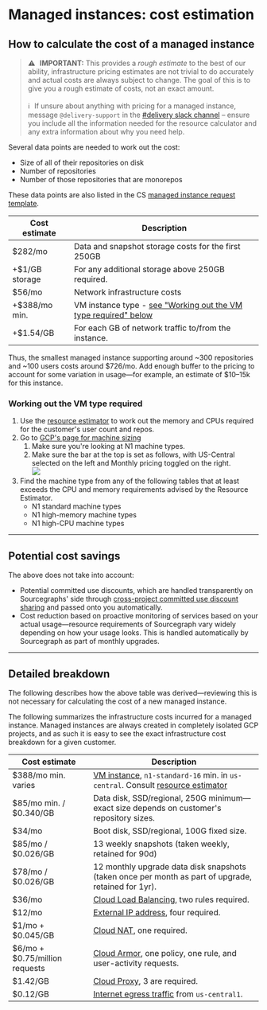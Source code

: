 # Managed instances: cost estimation

## How to calculate the cost of a managed instance

> ⚠️ **IMPORTANT:** This provides a _rough estimate_ to the best of our ability, infrastructure pricing estimates are not trivial to do accurately and actual costs are always subject to change. The goal of this is to give you a rough estimate of costs, not an exact amount.<br><br>ℹ️ If unsure about anything with pricing for a managed instance, message `@delivery-support` in the [#delivery slack channel](https://sourcegraph.slack.com/archives/C02E4HE42BX) – ensure you include all the information needed for the resource calculator and any extra information about why you need help.

Several data points are needed to work out the cost:

- Size of all of their repositories on disk
- Number of repositories
- Number of those repositories that are monorepos

These data points are also listed in the CS [managed instance request template](https://github.com/sourcegraph/customer/blob/master/.github/ISSUE_TEMPLATE/new_managed_instance.md).

| Cost estimate  | Description                                                                                          |
| -------------- | ---------------------------------------------------------------------------------------------------- |
| $282/mo        | Data and snapshot storage costs for the first 250GB                                                  |
| +$1/GB storage | For any additional storage above 250GB required.                                                     |
| $56/mo         | Network infrastructure costs                                                                         |
| +$388/mo min.  | VM instance type - [see "Working out the VM type required" below](#working-out-the-vm-type-required) |
| +$1.54/GB      | For each GB of network traffic to/from the instance.                                                 |

Thus, the smallest managed instance supporting around ~300 repositories and ~100 users costs around $726/mo. Add enough buffer to the pricing to account for some variation in usage—for example, an estimate of $10–15k for this instance.

### Working out the VM type required

1. Use the [resource estimator](https://docs.sourcegraph.com/admin/install/resource_estimator) to work out the memory and CPUs required for the customer's user count and repos.
2. Go to [GCP's page for machine sizing](https://cloud.google.com/compute/vm-instance-pricing#n1_standard_machine_types)
   1. Make sure you're looking at N1 machine types.
   2. Make sure the bar at the top is set as follows, with US-Central selected on the left and Monthly pricing toggled on the right.<br><img src='https://storage.googleapis.com/sourcegraph-assets/docs/images/distribution/Screen%20Shot%202021-07-23%20at%2010.40.32.png'>
3. Find the machine type from any of the following tables that at least exceeds the CPU and memory requirements advised by the Resource Estimator.
   - N1 standard machine types
   - N1 high-memory machine types
   - N1 high-CPU machine types

---

## Potential cost savings

The above does not take into account:

- Potential committed use discounts, which are handled transparently on Sourcegraphs' side through [cross-project committed use discount sharing](https://cloud.google.com/compute/docs/instances/signing-up-committed-use-discounts#sharing_committed_use_discounts_across_projects) and passed onto you automatically.
- Cost reduction based on proactive monitoring of services based on your actual usage—resource requirements of Sourcegraph vary widely depending on how your usage looks. This is handled automatically by Sourcegraph as part of monthly upgrades.

---

## Detailed breakdown

The following describes how the above table was derived—reviewing this is not necessary for calculating the cost of a new managed instance.

The following summarizes the infrastructure costs incurred for a managed instance. Managed instances are always created in completely isolated GCP projects, and as such it is easy to see the exact infrastructure cost breakdown for a given customer.

| Cost estimate                  | Description                                                                                                                                                                                                                       |
| ------------------------------ | --------------------------------------------------------------------------------------------------------------------------------------------------------------------------------------------------------------------------------- |
| $388/mo min. varies            | [VM instance](https://cloud.google.com/compute/vm-instance-pricing#n1_standard_machine_types), `n1-standard-16` min. in `us-central`. Consult [resource estimator](https://docs.sourcegraph.com/admin/install/resource_estimator) |
| $85/mo min. / $0.340/GB        | Data disk, SSD/regional, 250G minimum—exact size depends on customer's repository sizes.                                                                                                                                          |
| $34/mo                         | Boot disk, SSD/regional, 100G fixed size.                                                                                                                                                                                         |
| $85/mo / $0.026/GB             | 13 weekly snapshots (taken weekly, retained for 90d)                                                                                                                                                                              |
| $78/mo / $0.026/GB             | 12 monthly upgrade data disk snapshots (taken once per month as part of upgrade, retained for 1yr).                                                                                                                               |
| $36/mo                         | [Cloud Load Balancing](https://cloud.google.com/vpc/network-pricing#lb), two rules required.                                                                                                                                      |
| $12/mo                         | [External IP address](https://cloud.google.com/vpc/network-pricing#ipaddress), four required.                                                                                                                                     |
| $1/mo + $0.045/GB              | [Cloud NAT](https://cloud.google.com/vpc/network-pricing#nat-pricing), one required.                                                                                                                                              |
| $6/mo + $0.75/million requests | [Cloud Armor](https://cloud.google.com/vpc/network-pricing#armor-pricing), one policy, one rule, and user-activity requests.                                                                                                      |
| $1.42/GB                       | [Cloud Proxy](https://cloud.google.com/vpc/network-pricing#proxy-instance-charge), 3 are required.                                                                                                                                |
| $0.12/GB                       | [Internet egress traffic](https://cloud.google.com/vpc/network-pricing#internet_egress) from `us-central1`.                                                                                                                       |
